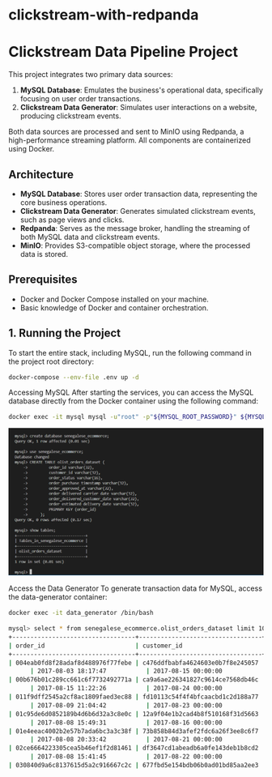 # clickstream-with-redpanda

# Clickstream Data Pipeline Project

This project integrates two primary data sources:
1. **MySQL Database**: Emulates the business's operational data, specifically focusing on user order transactions.
2. **Clickstream Data Generator**: Simulates user interactions on a website, producing clickstream events.

Both data sources are processed and sent to MinIO using Redpanda, a high-performance streaming platform. All components are containerized using Docker.

## Architecture

- **MySQL Database**: Stores user order transaction data, representing the core business operations.
- **Clickstream Data Generator**: Generates simulated clickstream events, such as page views and clicks.
- **Redpanda**: Serves as the message broker, handling the streaming of both MySQL data and clickstream events.
- **MinIO**: Provides S3-compatible object storage, where the processed data is stored.


## Prerequisites

- Docker and Docker Compose installed on your machine.
- Basic knowledge of Docker and container orchestration.
  
## 1. Running the Project
To start the entire stack, including MySQL, run the following command in the project root directory:
```bash
docker-compose --env-file .env up -d
```
Accessing MySQL
After starting the services, you can access the MySQL database directly from the Docker container using the following command:

```bash
docker exec -it mysql mysql -u"root" -p"${MYSQL_ROOT_PASSWORD}" ${MYSQL_DATABASE}
```
![System Diagram](https://github.com/PENE18/clickstream-with-redpanda/blob/main/screen/create.PNG)

Access the Data Generator
To generate transaction data for MySQL, access the data-generator container:

```bash
docker exec -it data_generator /bin/bash

```

````bash
mysql> select * from senegalese_ecommerce.olist_orders_dataset limit 10;
+----------------------------------+----------------------------------+--------------+--------------------------+---------------------+------------------------------+-------------------------------+-------------------------------+
| order_id                         | customer_id                      | order_status | order_purchase_timestamp | order_approved_at   | order_delivered_carrier_date | order_delivered_customer_date | order_estimated_delivery_date |
+----------------------------------+----------------------------------+--------------+--------------------------+---------------------+------------------------------+-------------------------------+-------------------------------+
| 004eab0fd8f28adaf8d488976f77febe | c476ddfbabfa4624603e0b7f8e245057 | delivered    | 2017-08-02 15:32:46      | 2017-08-02 15:45:17 | 2017-08-02 20:32:44    
      | 2017-08-03 18:17:47           | 2017-08-15 00:00:00           |
| 00b676b01c289cc661c6f7732492771a | ca9a6ae226341827c9614ce7568db46c | delivered    | 2017-08-02 15:30:42      | 2017-08-02 15:45:15 | 2017-08-08 15:37:43    
      | 2017-08-15 11:22:26           | 2017-08-24 00:00:00           |
| 011f9dff2545a2cf8ac1809faed3ec88 | fd10113c54f4f4bfcaacbd1c2d188a77 | delivered    | 2017-08-01 19:00:07      | 2017-08-01 19:10:21 | 2017-08-03 12:41:48    
      | 2017-08-09 21:04:42           | 2017-08-23 00:00:00           |
| 01c95de6d0852189b4d6b6d32a3c8e0c | 12a9f04e1b2cad4b8f510168f31d5663 | delivered    | 2017-08-03 23:13:48      | 2017-08-04 07:55:11 | 2017-08-07 12:52:11    
      | 2017-08-08 15:49:31           | 2017-08-16 00:00:00           |
| 01e4eeac4002b2e57b7ada6bc3a3c38f | 73b858b84d3afef2fdc6a26f3ee8c6f7 | delivered    | 2017-08-01 18:44:07      | 2017-08-01 18:55:11 | 2017-08-03 18:32:51    
      | 2017-08-08 20:33:42           | 2017-08-21 00:00:00           |
| 02ce6664223305cea5b46ef1f2d81461 | df3647cd1abeadb6a0fe143deb1b8cd2 | delivered    | 2017-08-02 21:25:06      | 2017-08-02 21:42:54 | 2017-08-03 18:29:42    
      | 2017-08-08 15:41:45           | 2017-08-22 00:00:00           |
| 030840d9a6c8137615d5a2c916667c2c | 677fbd5e154bdb06b0ad01bd85aa2ee3 | delivered    | 2017-08-01 14:40:53      | 2017-08-01 14:50:23 | 2017-08-02 19:17:02

`````

